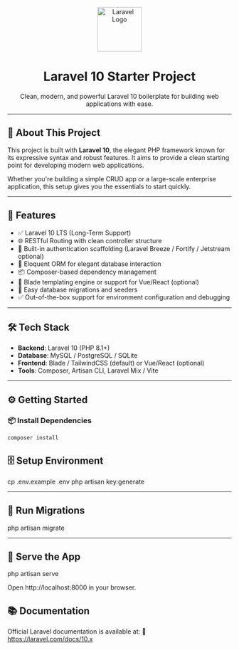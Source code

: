 <p align="center">
  <a href="https://laravel.com" target="_blank">
    <img src="https://laravel.com/img/logomark.min.svg" width="100" alt="Laravel Logo">
  </a>
</p>

<h1 align="center">Laravel 10 Starter Project</h1>

<p align="center">
  Clean, modern, and powerful Laravel 10 boilerplate for building web applications with ease.
</p>

---

## 🧭 About This Project

This project is built with **Laravel 10**, the elegant PHP framework known for its expressive syntax and robust features. It aims to provide a clean starting point for developing modern web applications.

Whether you're building a simple CRUD app or a large-scale enterprise application, this setup gives you the essentials to start quickly.

---

## 🚀 Features

-   ✅ Laravel 10 LTS (Long-Term Support)
-   🌐 RESTful Routing with clean controller structure
-   🔐 Built-in authentication scaffolding (Laravel Breeze / Fortify / Jetstream optional)
-   🧠 Eloquent ORM for elegant database interaction
-   📦 Composer-based dependency management
-   🎨 Blade templating engine or support for Vue/React (optional)
-   📄 Easy database migrations and seeders
-   ✅ Out-of-the-box support for environment configuration and debugging

---

## 🛠️ Tech Stack

-   **Backend**: Laravel 10 (PHP 8.1+)
-   **Database**: MySQL / PostgreSQL / SQLite
-   **Frontend**: Blade / TailwindCSS (default) or Vue/React (optional)
-   **Tools**: Composer, Artisan CLI, Laravel Mix / Vite

---

## ⚙️ Getting Started

### 📦 Install Dependencies

```bash
composer install
```

## 🗄️ Setup Environment

cp .env.example .env
php artisan key:generate

---

## 🧪 Run Migrations

php artisan migrate

---

## 🚀 Serve the App

php artisan serve

Open http://localhost:8000 in your browser.

## 📚 Documentation

Official Laravel documentation is available at:
🔗 https://laravel.com/docs/10.x

